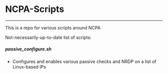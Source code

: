# NCPA-Scripts

------
This is a repo for various scripts around NCPA


Not-necessarily-up-to-date list of scripts:

##### passive_configure.sh
-  Configures and enables various passive checks and NRDP on a list of Linux-based IPs
